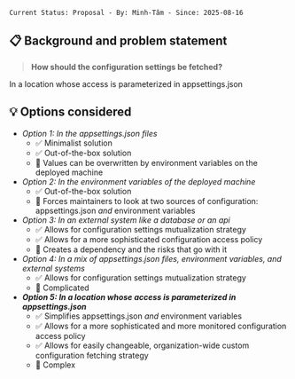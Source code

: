 ```text
Current Status: Proposal - By: Minh-Tâm - Since: 2025-08-16
```

## 📋 Background and problem statement
> **How should the configuration settings be fetched?**

In a location whose access is parameterized in appsettings.json

## 💡 Options considered
* _Option 1: In the appsettings.json files_
  * ✅ Minimalist solution
  * ✅ Out-of-the-box solution
  * 🚫 Values can be overwritten by environment variables on the deployed machine
* _Option 2: In the environment variables of the deployed machine_
  * ✅ Out-of-the-box solution
  * 🚫 Forces maintainers to look at two sources of configuration: appsettings.json _and_ environment variables
* _Option 3: In an external system like a database or an api_
  * ✅ Allows for configuration settings mutualization strategy
  * ✅ Allows for a more sophisticated configuration access policy
  * 🚫 Creates a dependency and the risks that go with it
* _Option 4: In a mix of appsettings.json files, environment variables, and external systems_
  * ✅ Allows for configuration settings mutualization strategy
  * 🚫 Complicated
* **_Option 5: In a location whose access is parameterized in appsettings.json_**
  * ✅ Simplifies appsettings.json _and_ environment variables
  * ✅ Allows for a more sophisticated and more monitored configuration access policy
  * ✅ Allows for easily changeable, organization-wide custom configuration fetching strategy
  * 🚫 Complex
